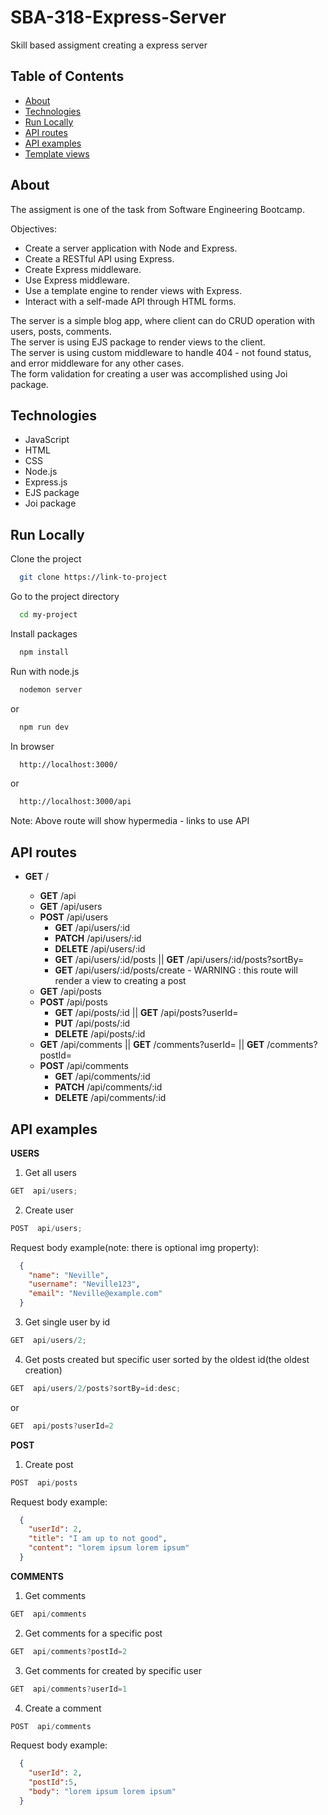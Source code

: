# SBA-318-Express-Server

Skill based assigment creating a express server

## Table of Contents

- [About](#about)
- [Technologies](#technologies)
- [Run Locally](#run-locally)
- [API routes](#API-routes)
- [API examples](#API-examples)
- [Template views](#template-views)

## About

The assigment is one of the task from Software Engineering Bootcamp.

Objectives:

- Create a server application with Node and Express.
- Create a RESTful API using Express.
- Create Express middleware.
- Use Express middleware.
- Use a template engine to render views with Express.
- Interact with a self-made API through HTML forms.

The server is a simple blog app, where client can do CRUD operation with users, posts, comments.<br>
The server is using EJS package to render views to the client.<br>
The server is using custom middleware to handle 404 - not found status, and error middleware for any other cases.<br>
The form validation for creating a user was accomplished using Joi package.

## Technologies

- JavaScript
- HTML
- CSS
- Node.js
- Express.js
- EJS package
- Joi package

## Run Locally

Clone the project

```bash
  git clone https://link-to-project
```

Go to the project directory

```bash
  cd my-project
```

Install packages

```bash
  npm install
```

Run with node.js

```bash
  nodemon server
```

or

```bash
  npm run dev
```

In browser

```bash
  http://localhost:3000/
```

or

```bash
  http://localhost:3000/api
```

Note: Above route will show hypermedia - links to use API

## API routes

- **GET** /

  - **GET** /api
  - **GET** /api/users
  - **POST** /api/users
    - **GET** /api/users/:id
    - **PATCH** /api/users/:id
    - **DELETE** /api/users/:id
    - **GET** /api/users/:id/posts || **GET** /api/users/:id/posts?sortBy=<value>
    - **GET** /api/users/:id/posts/create - WARNING : this route will render a view to creating a post
  - **GET** /api/posts
  - **POST** /api/posts
    - **GET** /api/posts/:id || **GET** /api/posts?userId=<value>
    - **PUT** /api/posts/:id
    - **DELETE** /api/posts/:id
  - **GET** /api/comments || **GET** /comments?userId=<value> || **GET** /comments?postId=<value>
  - **POST** /api/comments
    - **GET** /api/comments/:id
    - **PATCH** /api/comments/:id
    - **DELETE** /api/comments/:id

## API examples

**USERS**

1. Get all users

```javascript
GET  api/users;
```

2. Create user

```javascript
POST  api/users;
```

Request body example(note: there is optional img property):

```JSON
  {
    "name": "Neville",
    "username": "Neville123",
    "email": "Neville@example.com"
  }
```

3. Get single user by id

```javascript
GET  api/users/2;
```

4.  Get posts created but specific user sorted by the oldest id(the oldest creation)

```javascript
GET  api/users/2/posts?sortBy=id:desc;
```

or

```javascript
GET  api/posts?userId=2
```

**POST**

1. Create post

```javascript
POST  api/posts
```

Request body example:

```JSON
  {
    "userId": 2,
    "title": "I am up to not good",
    "content": "lorem ipsum lorem ipsum"
  }
```

**COMMENTS**

1. Get comments

```javascript
GET  api/comments
```

2. Get comments for a specific post

```javascript
GET  api/comments?postId=2
```

3. Get comments for created by specific user

```javascript
GET  api/comments?userId=1
```

4. Create a comment

```javascript
POST  api/comments
```

Request body example:

```JSON
  {
    "userId": 2,
    "postId":5,
    "body": "lorem ipsum lorem ipsum"
  }
```
